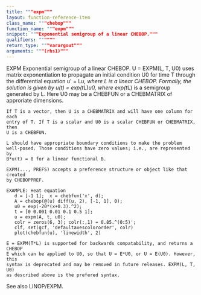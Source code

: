 ```yaml
---
title: """expm"""
layout: function-reference-item
class_name: """chebop"""
function_name: """expm"""
snippet: """Exponential semigroup of a linear CHEBOP."""
qualifiers: """"""
return_type: """varargout"""
arguments: """(rhs1)"""
---
```


 EXPM    Exponential semigroup of a linear CHEBOP.
    U = EXPM(L, T, U0) uses matrix exponentiation to propagate an initial
    condition U0 for time T through the differential equation u' = L*u, where L
    is a linear CHEBOP. Formally, the solution is given by u(t) = exp(t*L)*u0,
    where exp(t*L) is a semigroup generated by L. Here U0 may be a CHEBFUN or a
    CHEBMATRIX of approriate dimensions.
 
    If T is a vector, then U is a CHEBMATRIX and will have one column for each
    entry of T. If T is a scalar and U0 is a scalar CHEBFUN or CHEBMATRIX, then
    U is a CHEBFUN.
 
    L should have appropriate boundary conditions to make the problem
    well-posed. Those conditions have zero values; i.e., are represented by
    B*u(t) = 0 for a linear functional B.
 
    EXPM(..., PREFS) accepts a preference structure or object like that created
    by CHEBOPPREF.
 
    EXAMPLE: Heat equation
       d = [-1 1];  x = chebfun('x', d);
       A = chebop(@(u) diff(u, 2), [-1, 1], 0);
       u0 = exp(-20*(x+0.3).^2);  
       t = [0 0.001 0.01 0.1 0.5 1];
       u = expm(A, t, u0);
       colr = zeros(6, 3); colr(:,1) = 0.85.^(0:5)';
       clf, set(gcf, 'defaultaxescolororder', colr)
       plot(chebfun(u), 'linewidth', 2)
 
    E = EXPM(T*L) is supported for backwards compatability, and returns a CHEBOP
    E which can be applied to U0, so that U = E*U0, or U = E(U0). However, this
    syntax is deprecated and may be removed in future releases. EXPM(L, T, U0)
    as described above is the prefered syntax.
 
  See also LINOP/EXPM.
